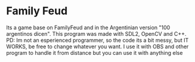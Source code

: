# Family Feud
Its a game base on FamilyFeud and in the Argentinian version "100 argentinos dicen".
This program was made with SDL2, OpenCV and C++.
PD: Im not an esperienced programmer, so the code its a bit messy, but IT WORKS, be free to change whatever you want.
I use it with OBS and other program to handle it from distance but you can use it with anything else
